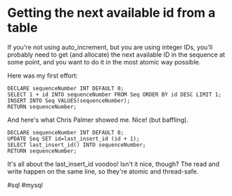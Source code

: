 # Getting the next available id from a table
If you're not using auto_increment, but you are using integer IDs, you'll probably need to get (and allocate) the next available ID in the sequence at some point, and you want to do it in the most atomic way possible.

Here was my first effort:

```
DECLARE sequenceNumber INT DEFAULT 0;
SELECT 1 + id INTO sequenceNumber FROM Seq ORDER BY id DESC LIMIT 1;
INSERT INTO Seq VALUES(sequenceNumber);
RETURN sequenceNumber;
```

And here's what Chris Palmer showed me. Nice! (but baffling).

```
DECLARE sequenceNumber INT DEFAULT 0;
UPDATE Seq SET id=last_insert_id (id + 1);
SELECT last_insert_id() INTO sequenceNumber;
RETURN sequenceNumber;
```

It's all about the last_insert_id voodoo! Isn't it nice, though? The read and write happen on the same line, so they're atomic and thread-safe.

#sql #mysql